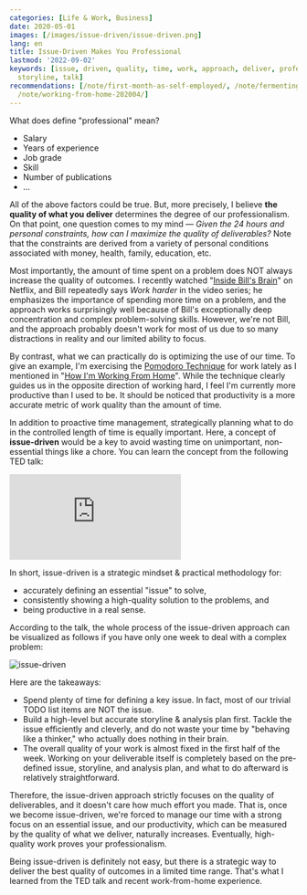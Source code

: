 ```yaml
---
categories: [Life & Work, Business]
date: 2020-05-01
images: [/images/issue-driven/issue-driven.png]
lang: en
title: Issue-Driven Makes You Professional
lastmod: '2022-09-02'
keywords: [issue, driven, quality, time, work, approach, deliver, professionalism,
  storyline, talk]
recommendations: [/note/first-month-as-self-employed/, /note/fermenting-thoughts/,
  /note/working-from-home-202004/]
---
```


What does define "professional" mean? 

- Salary
- Years of experience
- Job grade
- Skill
- Number of publications
- ...

All of the above factors could be true. But, more precisely, I believe **the quality of what you deliver** determines the degree of our professionalism. On that point, one question comes to my mind &mdash; *Given the 24 hours and personal constraints, how can I maximize the quality of deliverables?* Note that the constraints are derived from a variety of personal conditions associated with money, health, family, education, etc.

Most importantly, the amount of time spent on a problem does NOT always increase the quality of outcomes. I recently watched "[Inside Bill's Brain](https://www.netflix.com/title/80184771)" on Netflix, and Bill repeatedly says *Work harder* in the video series; he emphasizes the importance of spending more time on a problem, and the approach works surprisingly well because of Bill's exceptionally deep concentration and complex problem-solving skills. However, we're not Bill, and the approach probably doesn't work for most of us due to so many distractions in reality and our limited ability to focus.

By contrast, what we can practically do is optimizing the use of our time. To give an example, I'm exercising the [Pomodoro Technique](https://en.wikipedia.org/wiki/Pomodoro_Technique) for work lately as I mentioned in "[How I'm Working From Home](/note/working-from-home-202004/)". While the technique clearly guides us in the opposite direction of working hard, I feel I'm currently more productive than I used to be. It should be noticed that productivity is a more accurate metric of work quality than the amount of time.

In addition to proactive time management, strategically planning what to do in the controlled length of time is equally important. Here, a concept of **issue-driven** would be a key to avoid wasting time on unimportant, non-essential things like a chore. You can learn the concept from the following TED talk:

<span class="iframe-container">
    <iframe src="https://www.youtube.com/embed/PMQBcNcb8YE" frameborder="0" allow="accelerometer; autoplay; encrypted-media; gyroscope; picture-in-picture" allowfullscreen></iframe>
</span>

In short, issue-driven is a strategic mindset & practical methodology for: 

- accurately defining an essential "issue" to solve, 
- consistently showing a high-quality solution to the problems, and 
- being productive in a real sense.

According to the talk, the whole process of the issue-driven approach can be visualized as follows if you have only one week to deal with a complex problem:

![issue-driven](/images/issue-driven/issue-driven.png)

Here are the takeaways:

- Spend plenty of time for defining a key issue. In fact, most of our trivial TODO list items are NOT the issue.
- Build a high-level but accurate storyline & analysis plan first. Tackle the issue efficiently and cleverly, and do not waste your time by "behaving like a thinker," who actually does nothing in their brain.
- The overall quality of your work is almost fixed in the first half of the week. Working on your deliverable itself is completely based on the pre-defined issue, storyline, and analysis plan, and what to do afterward is relatively straightforward.

Therefore, the issue-driven approach strictly focuses on the quality of deliverables, and it doesn't care how much effort you made. That is, once we become issue-driven, we're forced to manage our time with a strong focus on an essential issue, and our productivity, which can be measured by the quality of what we deliver, naturally increases. Eventually, high-quality work proves your professionalism.

Being issue-driven is definitely not easy, but there is a strategic way to deliver the best quality of outcomes in a limited time range. That's what I learned from the TED talk and recent work-from-home experience.